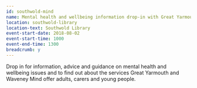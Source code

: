 ```yaml
---
id: southwold-mind
name: Mental health and wellbeing information drop-in with Great Yarmouth and Waveney Mind
location: southwold-library
location-text: Southwold Library
event-start-date: 2018-08-02
event-start-time: 1000
event-end-time: 1300
breadcrumb: y
---
```


Drop in for information, advice and guidance on mental health and wellbeing issues and to find out about the services Great Yarmouth and Waveney Mind offer adults, carers and young people.

